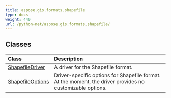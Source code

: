 ```yaml
---
title: aspose.gis.formats.shapefile
type: docs
weight: 440
url: /python-net/aspose.gis.formats.shapefile/
---
```





## **Classes**
| **Class** | **Description** |
| :- | :- |
| [ShapefileDriver](/psd/python-net/aspose.gis.formats.shapefile/shapefiledriver/) | A driver for the Shapefile format. |
| [ShapefileOptions](/psd/python-net/aspose.gis.formats.shapefile/shapefileoptions/) | Driver-specific options for Shapefile format.<br/>            At the moment, the driver provides no customizable options. |
